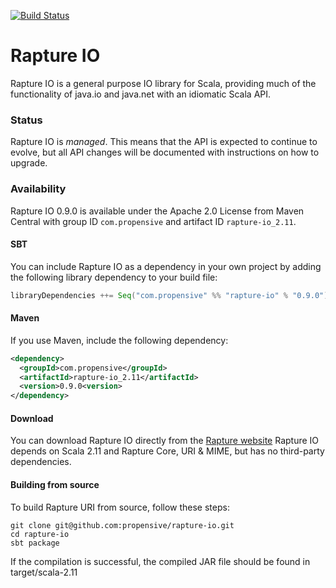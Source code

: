 [![Build Status](https://travis-ci.org/propensive/rapture-io.png?branch=scala-2.11)](https://travis-ci.org/propensive/rapture-io)

# Rapture IO

Rapture IO is a general purpose IO library for Scala, providing much of the functionality of java.io and java.net with an idiomatic Scala API.

### Status

Rapture IO is *managed*. This means that the API is expected to continue to evolve, but all API changes will be documented with instructions on how to upgrade.

### Availability

Rapture IO 0.9.0 is available under the Apache 2.0 License from Maven Central with group ID `com.propensive` and artifact ID `rapture-io_2.11`.

#### SBT

You can include Rapture IO as a dependency in your own project by adding the following library dependency to your build file:

```scala
libraryDependencies ++= Seq("com.propensive" %% "rapture-io" % "0.9.0")
```

#### Maven

If you use Maven, include the following dependency:

```xml
<dependency>
  <groupId>com.propensive</groupId>
  <artifactId>rapture-io_2.11</artifactId>
  <version>0.9.0<version>
</dependency>
```

#### Download

You can download Rapture IO directly from the [Rapture website](http://rapture.io/)
Rapture IO depends on Scala 2.11 and Rapture Core, URI & MIME, but has no third-party dependencies.

#### Building from source

To build Rapture URI from source, follow these steps:

```
git clone git@github.com:propensive/rapture-io.git
cd rapture-io
sbt package
```

If the compilation is successful, the compiled JAR file should be found in target/scala-2.11
